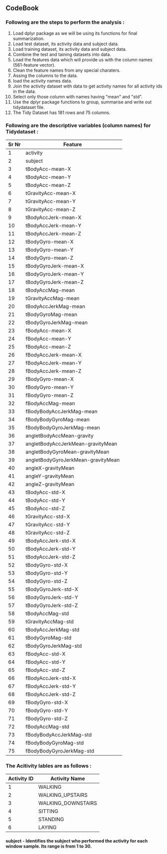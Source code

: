 ## CodeBook

### Following are the steps to perform the analysis :


1. Load dplyr package as we will be using its functions for final summarization.
2. Load test dataset, its activity data and subject data.
3. Load training dataset, its activity data and subject data.
4. Combine the test and taining datasets into data.
5. Load the features data which will provide us with the column names (561-feature vector).
6. Clean the feature names from any special charaters.
7. Assing the columns to the data.
8. load the activity names data. 
9. Join the activity dataset with data to get activity names for all activity ids in the data.
10. Select only those column with names having "mean" and "std".
11. Use the dplyr package functions to group, summarise and write out tidydataset file.
12. The Tidy Dataset has 181 rows and 75 columns.

### Following are the descriptive variables (column names) for Tidydataset :

Sr Nr | Feature
---|---
1|activity 
2|subject 
3|tBodyAcc-mean-X 
4|tBodyAcc-mean-Y 
5|tBodyAcc-mean-Z 
6|tGravityAcc-mean-X 
7|tGravityAcc-mean-Y 
8|tGravityAcc-mean-Z 
9|tBodyAccJerk-mean-X 
10|tBodyAccJerk-mean-Y 
11|tBodyAccJerk-mean-Z 
12|tBodyGyro-mean-X 
13|tBodyGyro-mean-Y 
14|tBodyGyro-mean-Z 
15|tBodyGyroJerk-mean-X 
16|tBodyGyroJerk-mean-Y 
17|tBodyGyroJerk-mean-Z 
18|tBodyAccMag-mean 
19|tGravityAccMag-mean 
20|tBodyAccJerkMag-mean 
21|tBodyGyroMag-mean 
22|tBodyGyroJerkMag-mean 
23|fBodyAcc-mean-X 
24|fBodyAcc-mean-Y 
25|fBodyAcc-mean-Z 
26|fBodyAccJerk-mean-X 
27|fBodyAccJerk-mean-Y 
28|fBodyAccJerk-mean-Z 
29|fBodyGyro-mean-X 
30|fBodyGyro-mean-Y 
31|fBodyGyro-mean-Z 
32|fBodyAccMag-mean 
33|fBodyBodyAccJerkMag-mean 
34|fBodyBodyGyroMag-mean 
35|fBodyBodyGyroJerkMag-mean 
36|angletBodyAccMean-gravity 
37|angletBodyAccJerkMean-gravityMean 
38|angletBodyGyroMean-gravityMean 
39|angletBodyGyroJerkMean-gravityMean 
40|angleX-gravityMean 
41|angleY-gravityMean 
42|angleZ-gravityMean 
43|tBodyAcc-std-X 
44|tBodyAcc-std-Y 
45|tBodyAcc-std-Z 
46|tGravityAcc-std-X 
47|tGravityAcc-std-Y 
48|tGravityAcc-std-Z 
49|tBodyAccJerk-std-X 
50|tBodyAccJerk-std-Y 
51|tBodyAccJerk-std-Z 
52|tBodyGyro-std-X 
53|tBodyGyro-std-Y 
54|tBodyGyro-std-Z 
55|tBodyGyroJerk-std-X 
56|tBodyGyroJerk-std-Y 
57|tBodyGyroJerk-std-Z 
58|tBodyAccMag-std 
59|tGravityAccMag-std 
60|tBodyAccJerkMag-std 
61|tBodyGyroMag-std 
62|tBodyGyroJerkMag-std 
63|fBodyAcc-std-X 
64|fBodyAcc-std-Y 
65|fBodyAcc-std-Z 
66|fBodyAccJerk-std-X 
67|fBodyAccJerk-std-Y 
68|fBodyAccJerk-std-Z 
69|fBodyGyro-std-X 
70|fBodyGyro-std-Y 
71|fBodyGyro-std-Z 
72|fBodyAccMag-std 
73|fBodyBodyAccJerkMag-std 
74|fBodyBodyGyroMag-std 
75|fBodyBodyGyroJerkMag-std 



### The Acitivity lables are as follows :
Activity ID | Activity Name
---|---
1 |WALKING
2 |WALKING_UPSTAIRS
3 |WALKING_DOWNSTAIRS
4 |SITTING
5 |STANDING
6 |LAYING


#### **subject** - Identifies the subject who performed the activity for each window sample. Its range is from 1 to 30.


